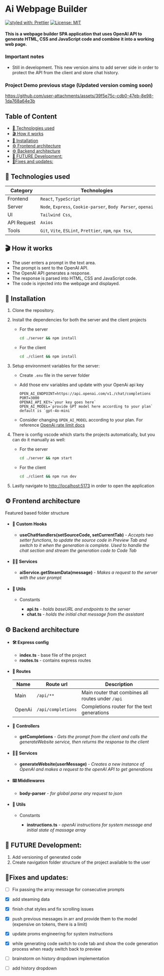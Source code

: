 # Ai Webpage Builder

[![styled with: Prettier](https://img.shields.io/badge/styled_with-prettier-purple)](https://github.com/prettier/prettier)
[![License: MIT](https://img.shields.io/badge/Licence-MIT-teal)](https://opensource.org/licenses/MIT)

#### This is a webpage builder SPA application that uses OpenAI API to generate HTML, CSS and JavaScript code and combine it into a working web page.

### Important notes 
- Still in development. This new version aims to add server side in order to protect the API from the client and store chat history.

### Project Demo previous stage (Updated version coming soon)
https://github.com/user-attachments/assets/39f5e75c-cdb0-47eb-8e98-1da768a64e3b

## Table of Content
- [🔬 Technologies used](#🔬-technologies-used)
- [🎬 How it works](#🎬-how-it-works)
- [🔧 Installation](#🔧-installation)
- [⚙️ Frontend architecture](#⚙️-frontend-architecture)
- [⚙️ Backend architecture](#️⚙️-backend-architecture)
- [🚀 FUTURE Development:](#🚀-future-development)
- [📐Fixes and updates:](#📐-fixes-and-updates)

## 🔬 Technologies used

| Category    | Technologies                                                |
| ----------- | ----------------------------------------------------------- |
| Frontend    | `React`, `TypeScript`                                       |
| Server      | `Node`, `Express`, `Cookie-parser`, `Body Parser`, `openai` |
| UI          | `Tailwind Css`,                                             |
| API Request | `Axios`                                                     |
| Tools       | `Git`, `Vite`, `ESLint`, `Prettier`, `npm`, `npx tsx`,      |


## 🎬 How it works

- The user enters a prompt in the text area.
- The prompt is sent to the OpenAI API.
- The OpenAI API generates a response.
- The response is parsed into HTML, CSS and JavaScript code.
- The code is injected into the webpage and displayed.

## 🔧 Installation

1. Clone the repository.
2. Install the dependencies for both the server and the client projects
   - For the server
        ```bash
        cd ./server && npm install
        ```
   - For the client 
        ```bash
        cd ./client && npm install
        ```

1. Setup environment variables for the server:
    - Create `.env` file in the server folder
    - Add those env variables and update with your OpenAi api key
  
        ```
        OPEN_AI_ENDPOINT=https://api.openai.com/v1./chat/completions
        PORT=3000
        OPENAI_API_KEY=`your key goes here`
        OPEN_AI_MODEL=`provide GPT model here according to your plan` default is `gpt-4o-mini`
        ```
    - Consider changing `OPEN_AI_MODEL` according to your plan. For reference [OpenAi rate limit docs](https://platform.openai.com/settings/organization/limits)
  
2. There is config vscode which starts the projects automatically, but you can do it manually as well:
   - For the server
  
        ```bash
        cd ./server && npm start
        ```
   - For the client 
  
        ```bash
        cd ./client && npm run dev
        ```

3. Lastly navigate to [http://localhost:5173](http://localhost:5173) in order to open the application


## ⚙️ **Frontend architecture**

Featured based folder structure

- #### 🎣 Custom Hooks

  - **useChatHandlers(setSourceCode, setCurrentTab)** - *Accepts two setter functions, to update the source code in Preview Tab and switch to it when the generation is complete. Used to handle the chat section and stream the generation code to Code Tab*

- #### 🙋‍♀️ Services

  - **aiService.getSteamData(message)** - *Makes a request to the server with the user prompt*

- #### 🧮 Utils

  - Constants

      - **api.ts** - *holds baseURL and endpoints to the server*
      - **chat.ts** - *holds the initial chat message from the assistant*

## ⚙️ **Backend architecture**

- #### 🛠 Express config

    - **index.ts** - base file of the project
    - **routes.ts** - contains express routes

- #### 🛫 Routes 

    | Name   | Route url          | Description                                       |
    | ------ | ------------------ | ------------------------------------------------- |
    | Main   | `/api/**`          | Main router that combines all routes under `/api` |
    | OpenAi | `/api/completions` | Completions router for the text generations       |

- #### 📡 Controllers

    -   **getCompletions** - *Gets the prompt from the client and calls the generateWebsite service, then returns the response to the client*


- #### 🙋‍♀️ Services

    - **generateWebsite(userMessage)** - *Creates a new instance of OpenAI and makes a request to the openAI API to get generations*

- #### ⌨️ Middlewares

    - **body-parser** - *for global parse any request to json*

- #### 🧮 Utils

  - Constants

    - **instructions.ts** - *openAi instructions for system message and initial state of massage array*

## 🚀 FUTURE Development:

1. Add versioning of generated code 
2. Create navigation folder structure of the project available to the user

## 📐Fixes and updates:

- [ ] Fix passing the array message for consecutive prompts
- [x] add steaming data
- [x] finish chat styles and fix scrolling issues
- [x] push previous messages in arr and provide them to the model (expensive on tokens, there is a limit)
- [x] update proms engineering for system instructions
- [x] while generating code switch to code tab and show the code generation process when ready switch back to preview
- [ ] brainstorm on history dropdown implementation
- [ ] add history dropdown

